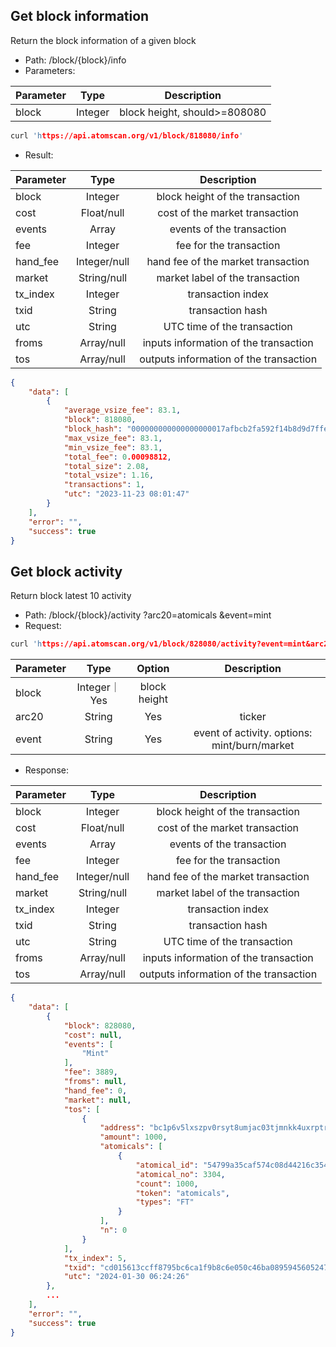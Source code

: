## Get block information
Return the block information of a given block
- Path: /block/{block}/info
- Parameters:

| Parameter  |  Type  | Description|
| -------|:------:|:----------:|
| block  | Integer    | block height, should>=808080

```c
curl 'https://api.atomscan.org/v1/block/818080/info'
```

- Result:

| Parameter  |  Type    | Description |
| -------|:--------:|:-----------:|
| block     | Integer | block height of the transaction                
| cost      | Float/null   | cost of the market transaction    
| events    | Array   | events of the transaction       
| fee       | Integer | fee for the transaction         
| hand_fee  | Integer/null | hand fee of the market transaction    
| market    | String/null  | market label of the transaction 
| tx_index  | Integer | transaction index               
| txid      | String  | transaction hash                  
| utc       | String  | UTC time of the transaction
| froms     | Array/null   | inputs information of the transaction
| tos       | Array/null   | outputs information of the transaction

```json
{
    "data": [
        {
            "average_vsize_fee": 83.1,
            "block": 818080,
            "block_hash": "000000000000000000017afbcb2fa592f14b8d9d7ffeb0ebab26b30d5401ddc0",
            "max_vsize_fee": 83.1,
            "min_vsize_fee": 83.1,
            "total_fee": 0.00098812,
            "total_size": 2.08,
            "total_vsize": 1.16,
            "transactions": 1,
            "utc": "2023-11-23 08:01:47"
        }
    ],
    "error": "",
    "success": true
}
```

## Get block activity
Return block latest 10 activity
- Path: /block/{block}/activity
            ?arc20=atomicals
            &event=mint
- Request:

```c
curl 'https://api.atomscan.org/v1/block/828080/activity?event=mint&arc20=atomicals'
```

| Parameter | Type |Option| Description|
| ------- |:----------:|:----------:|:----------:|
| block | Integer｜Yes| block height |
| arc20 | String | Yes| ticker |
| event | String | Yes| event of activity. options: mint/burn/market |

- Response:

| Parameter  |  Type    | Description |
| -------|:--------:|:-----------:|
| block     | Integer | block height of the transaction                
| cost      | Float/null   | cost of the market transaction    
| events    | Array   | events of the transaction       
| fee       | Integer | fee for the transaction         
| hand_fee  | Integer/null | hand fee of the market transaction    
| market    | String/null  | market label of the transaction 
| tx_index  | Integer | transaction index               
| txid      | String  | transaction hash                  
| utc       | String  | UTC time of the transaction
| froms     | Array/null   | inputs information of the transaction
| tos       | Array/null   | outputs information of the transaction

```json
{
    "data": [
        {
            "block": 828080,
            "cost": null,
            "events": [
                "Mint"
            ],
            "fee": 3889,
            "froms": null,
            "hand_fee": 0,
            "market": null,
            "tos": [
                {
                    "address": "bc1p6v5lxszpv0rsyt8umjac03tjmnkk4uxrptrhavsh7sc3mxwx702q3yvv58",
                    "amount": 1000,
                    "atomicals": [
                        {
                            "atomical_id": "54799a35caf574c08d44216c354ef16344f9c5f6c8cf6e349468d90549c9ed5fi0",
                            "atomical_no": 3304,
                            "count": 1000,
                            "token": "atomicals",
                            "types": "FT"
                        }
                    ],
                    "n": 0
                }
            ],
            "tx_index": 5,
            "txid": "cd015613ccff8795bc6ca1f9b8c6e050c46ba0895945605247d6059d3ed162e9",
            "utc": "2024-01-30 06:24:26"
        },
        ...
    ],
    "error": "",
    "success": true
}
```
